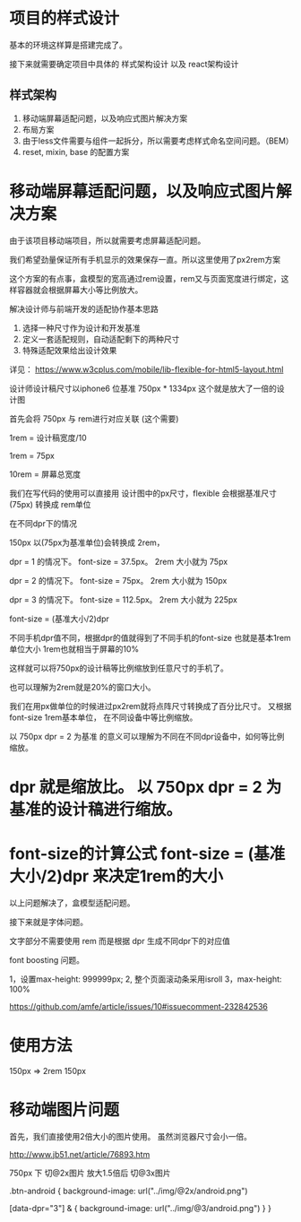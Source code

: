 项目的样式设计
==============

基本的环境这样算是搭建完成了。

接下来就需要确定项目中具体的 样式架构设计 以及 react架构设计

样式架构
--------

1. 移动端屏幕适配问题，以及响应式图片解决方案
2. 布局方案
3. 由于less文件需要与组件一起拆分，所以需要考虑样式命名空间问题。（BEM）
4. reset, mixin, base 的配置方案


移动端屏幕适配问题，以及响应式图片解决方案
==========================================

由于该项目移动端项目，所以就需要考虑屏幕适配问题。

我们希望劲量保证所有手机显示的效果保存一直。所以这里使用了px2rem方案

这个方案的有点事，盒模型的宽高通过rem设置，rem又与页面宽度进行绑定，这样容器就会根据屏幕大小等比例放大。


解决设计师与前端开发的适配协作基本思路

1. 选择一种尺寸作为设计和开发基准
2. 定义一套适配规则，自动适配剩下的两种尺寸
3. 特殊适配效果给出设计效果

详见： https://www.w3cplus.com/mobile/lib-flexible-for-html5-layout.html


设计师设计稿尺寸以iphone6 位基准 750px * 1334px 这个就是放大了一倍的设计图

首先会将 750px 与 rem进行对应关联 (这个需要)

1rem = 设计稿宽度/10

1rem = 75px

10rem = 屏幕总宽度

我们在写代码的使用可以直接用 设计图中的px尺寸，flexible 会根据基准尺寸(75px) 转换成 rem单位

在不同dpr下的情况

150px 以(75px为基准单位)会转换成 2rem， 

dpr = 1 的情况下。 font-size = 37.5px。  2rem 大小就为 75px

dpr = 2 的情况下。 font-size = 75px。    2rem 大小就为 150px

dpr = 3 的情况下。 font-size = 112.5px。 2rem 大小就为 225px


font-size = (基准大小/2)dpr

不同手机dpr值不同，根据dpr的值就得到了不同手机的font-size  也就是基本1rem单位大小 
1rem也就相当于屏幕的10%

这样就可以将750px的设计稿等比例缩放到任意尺寸的手机了。

也可以理解为2rem就是20%的窗口大小。


我们在用px做单位的时候进过px2rem就将点阵尺寸转换成了百分比尺寸。 又根据 font-size 1rem基本单位，
在不同设备中等比例缩放。

以 750px dpr = 2 为基准 的意义可以理解为不同在不同dpr设备中，如何等比例缩放。

dpr 就是缩放比。 以 750px dpr = 2 为基准的设计稿进行缩放。
=========================================================

font-size的计算公式 font-size = (基准大小/2)dpr 来决定1rem的大小
================================================================


<meta name="viewport" content="width=device-width, initial-scale=1, maximum-scale=1, minimum-scale=1, user-scalable=no">
<script src="./node_modules/amfe-flexible/index.js"></script>


以上问题解决了，盒模型适配问题。

接下来就是字体问题。

文字部分不需要使用 rem 而是根据 dpr 生成不同dpr下的对应值

font boosting 问题。

1，设置max-height: 999999px;
2, 整个页面滚动条采用isroll
3，max-height: 100% 

https://github.com/amfe/article/issues/10#issuecomment-232842536


使用方法
========
150px => 2rem
150px




移动端图片问题
==============

首先，我们直接使用2倍大小的图片使用。 虽然浏览器尺寸会小一倍。 

http://www.jb51.net/article/76893.htm

750px 下    切@2x图片
放大1.5倍后 切@3x图片

.btn-android {
  background-image: url("../img/@2x/android.png")

  [data-dpr="3"] & {
  background-image: url("../img/@3/android.png")
  }
}

